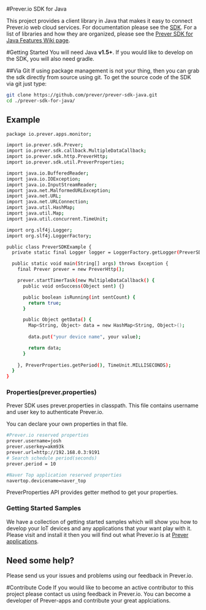 #Prever.io SDK for Java

This project provides a client library in Java that makes it easy to connect Prever.io web cloud services. For documentation please see the <a href="http://prever.io/public/pa/sdk.html" target="_blank">SDK</a>. For a list of libraries and how they are organized, please see the <a href="https://github.com/prever/prever-sdk-java/wiki/Prever-SDK-for-Java-Features" target="_blank">Prever SDK for Java Features Wiki page</a>.

#Getting Started
You will need Java **v1.5+**. If you would like to develop on the SDK, you will also need gradle.

##Via Git
If using package management is not your thing, then you can grab the sdk directly from source using git. To get the source code of the SDK via git just type:
```bash
git clone https://github.com/prever/prever-sdk-java.git
cd ./prever-sdk-for-java/
```

## Example
```bash
package io.prever.apps.monitor;

import io.prever.sdk.Prever;
import io.prever.sdk.callback.MultipleDataCallback;
import io.prever.sdk.http.PreverHttp;
import io.prever.sdk.util.PreverProperties;

import java.io.BufferedReader;
import java.io.IOException;
import java.io.InputStreamReader;
import java.net.MalformedURLException;
import java.net.URL;
import java.net.URLConnection;
import java.util.HashMap;
import java.util.Map;
import java.util.concurrent.TimeUnit;

import org.slf4j.Logger;
import org.slf4j.LoggerFactory;

public class PreverSDKExample {
  private static final Logger logger = LoggerFactory.getLogger(PreverSDKExample.class);

  public static void main(String[] args) throws Exception {
    final Prever prever = new PreverHttp();

    prever.startTimerTask(new MultipleDataCallback() {
      public void onSuccess(Object sent) {}

      public boolean isRunning(int sentCount) {
        return true;
      }

      public Object getData() {
        Map<String, Object> data = new HashMap<String, Object>();
        
        data.put("your device name", your value);

        return data;
      }
      
    }, PreverProperties.getPeriod(), TimeUnit.MILLISECONDS);
  }
}
```

### Properties(prever.properties)
Prever SDK uses prever.properties in classpath. This file contains username and user key to authenticate Prever.io.

You can declare your own properties in that file. 
```bash
#Prever.io reserved properties
prever.username=josh
prever.userkey=akm93k
prever.url=http://192.168.0.3:9191
# Search schedule period(seconds)
prever.period = 10

#Naver Top application reserved properties
navertop.devicename=naver_top
```
PreverProperties API provides getter method to get your properties.

### Getting Started Samples
We have a collection of getting started samples which will show you how to develop your IoT devices and any applications that your want play with it. Please visit and install it then you will find out what Prever.io is at <a href="https://github.com/prever-apps/" target="_blank">Prever applications</a>.

## Need some help?
Please send us your issues and problems using our feedback in Prever.io.

#Contribute Code
If you would like to become an active contributor to this project please contact us using feedback in Prever.io.
You can become a developer of Prever-apps and contribute your great applciations.
